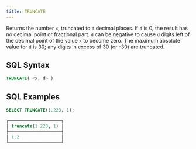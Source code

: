 ```yaml
---
title: TRUNCATE
---
```


Returns the number `x`, truncated to `d` decimal places. If `d` is 0, the result has no decimal point or fractional part. `d` can be negative to cause `d` digits left of the decimal point of the value `x` to become zero. The maximum absolute value for `d` is 30; any digits in excess of 30 (or -30) are truncated.

## SQL Syntax

```sql
TRUNCATE( <x, d> )
```

## SQL Examples

```sql
SELECT TRUNCATE(1.223, 1);

┌────────────────────┐
│ truncate(1.223, 1) │
├────────────────────┤
│ 1.2                │
└────────────────────┘
```